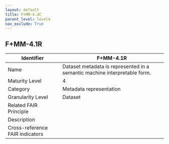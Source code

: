 ```yaml
---
layout: default
title: F+MM-4.4C
parent_level: level4
nav_exclude: True
---
```


## F+MM-4.1R

| Identifier | F+MM-4.1R |
| --------- | -----------|
| Name | Dataset metadata is represented in a semantic machine interpretable form. |
| Maturity Level | 4 |
| Category | Metadata representation |
| Granularity Level | Dataset |
| Related FAIR Principle | |
| Description | |
| Cross-reference FAIR indicators | |
